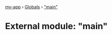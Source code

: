 [my-app](../README.md) › [Globals](../globals.md) › ["main"](_main_.md)

# External module: "main"


